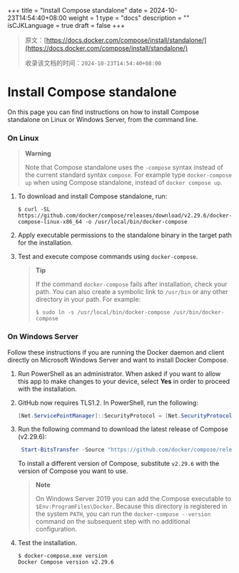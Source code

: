 +++
title = "Install Compose standalone"
date = 2024-10-23T14:54:40+08:00
weight = 1
type = "docs"
description = ""
isCJKLanguage = true
draft = false
+++

> 原文：[https://docs.docker.com/compose/install/standalone/](https://docs.docker.com/compose/install/standalone/)
>
> 收录该文档的时间：`2024-10-23T14:54:40+08:00`

# Install Compose standalone

On this page you can find instructions on how to install Compose standalone on Linux or Windows Server, from the command line.

### On Linux

> **Warning**
>
> 
>
> Note that Compose standalone uses the `-compose` syntax instead of the current standard syntax `compose`.
> For example type `docker-compose up` when using Compose standalone, instead of `docker compose up`.

1. To download and install Compose standalone, run:

   

   ```console
   $ curl -SL https://github.com/docker/compose/releases/download/v2.29.6/docker-compose-linux-x86_64 -o /usr/local/bin/docker-compose
   ```

2. Apply executable permissions to the standalone binary in the target path for the installation.

3. Test and execute compose commands using `docker-compose`.

   > **Tip**
   >
   > 
   >
   > If the command `docker-compose` fails after installation, check your path. You can also create a symbolic link to `/usr/bin` or any other directory in your path. For example:
   >
   > 
   >
   > ```console
   > $ sudo ln -s /usr/local/bin/docker-compose /usr/bin/docker-compose
   > ```

### On Windows Server

Follow these instructions if you are running the Docker daemon and client directly on Microsoft Windows Server and want to install Docker Compose.

1. Run PowerShell as an administrator. When asked if you want to allow this app to make changes to your device, select **Yes** in order to proceed with the installation.

2. GitHub now requires TLS1.2. In PowerShell, run the following:

   

   ```powershell
   [Net.ServicePointManager]::SecurityProtocol = [Net.SecurityProtocolType]::Tls12
   ```

3. Run the following command to download the latest release of Compose (v2.29.6):

   

   ```powershell
    Start-BitsTransfer -Source "https://github.com/docker/compose/releases/download/v2.29.6/docker-compose-windows-x86_64.exe" -Destination $Env:ProgramFiles\Docker\docker-compose.exe
   ```

   To install a different version of Compose, substitute `v2.29.6` with the version of Compose you want to use.

   > **Note**
   >
   > 
   >
   > On Windows Server 2019 you can add the Compose executable to `$Env:ProgramFiles\Docker`. Because this directory is registered in the system `PATH`, you can run the `docker-compose --version` command on the subsequent step with no additional configuration.

4. Test the installation.

   

   ```console
   $ docker-compose.exe version
   Docker Compose version v2.29.6
   ```
